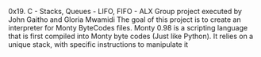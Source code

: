 0x19. C - Stacks, Queues - LIFO, FIFO - ALX Group project executed by John Gaitho and Gloria Mwamidi
The goal of this project is to create an interpreter for Monty ByteCodes files.
Monty 0.98 is a scripting language that is first compiled into Monty byte codes (Just like Python). It relies on a unique stack, with specific instructions to manipulate it
